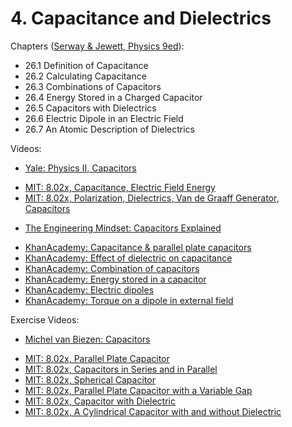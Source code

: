 # 4. Capacitance and Dielectrics

Chapters ([Serway & Jewett, Physics 9ed](https://annas-archive.org/md5/076b2e7e2084a32914bcb8ca29d04f4d)):
- 26.1 Definition of Capacitance
- 26.2 Calculating Capacitance
- 26.3 Combinations of Capacitors
- 26.4 Energy Stored in a Charged Capacitor
- 26.5 Capacitors with Dielectrics
- 26.6 Electric Dipole in an Electric Field
- 26.7 An Atomic Description of Dielectrics

Videos:
- [Yale: Physics II, Capacitors](https://www.youtube.com/watch?v=FLzJ2_DfNX0&list=PLD07B2225BB40E582&index=6)
<!---->
- [MIT: 8.02x, Capacitance, Electric Field Energy](https://www.youtube.com/watch?v=qyP1xZCB62E&list=PLyQSN7X0ro2314mKyUiOILaOC2hk6Pc3j&index=8)
- [MIT: 8.02x, Polarization, Dielectrics, Van de Graaff Generator, Capacitors](https://www.youtube.com/watch?v=GAtAG938AQc&list=PLyQSN7X0ro2314mKyUiOILaOC2hk6Pc3j&index=9)
<!---->
- [The Engineering Mindset: Capacitors Explained](https://www.youtube.com/watch?v=X4EUwTwZ110)
<!---->
- [KhanAcademy: Capacitance & parallel plate capacitors](https://www.khanacademy.org/science/in-in-class-12th-physics-india/in-in-electrostatic-potential-and-capacitance/x51bd77206da864f3:capacitance-parallel-plate-capacitors/v/capacitors-and-capacitance)
- [KhanAcademy: Effect of dielectric on capacitance](https://www.khanacademy.org/science/in-in-class-12th-physics-india/in-in-electrostatic-potential-and-capacitance/x51bd77206da864f3:effect-of-dielectric-on-capacitance/v/dielectrics-capacitors)
- [KhanAcademy: Combination of capacitors](https://www.khanacademy.org/science/in-in-class-12th-physics-india/in-in-electrostatic-potential-and-capacitance/x51bd77206da864f3:combination-of-capacitors/v/capacitors-series)
- [KhanAcademy: Energy stored in a capacitor](https://www.khanacademy.org/science/in-in-class-12th-physics-india/in-in-electrostatic-potential-and-capacitance/x51bd77206da864f3:energy-stored-in-capacitors/v/energy-capacitor)
- [KhanAcademy: Electric dipoles](https://www.khanacademy.org/science/in-in-class-12th-physics-india/in-in-electric-charges-and-field/x51bd77206da864f3:electric-dipoles/v/electric-dipoles-dipole-moments)
- [KhanAcademy: Torque on a dipole in external field](https://www.khanacademy.org/science/in-in-class-12th-physics-india/in-in-electric-charges-and-field/x51bd77206da864f3:dipole-in-a-uniform-external-field/v/intro-to-torque-on-a-dipole-in-uniform-electric-field)


Exercise Videos:
- [Michel van Biezen: Capacitors](https://www.youtube.com/playlist?list=PLX2gX-ftPVXWRRRZBxiMTRdxDPz9zrAMZ)
<!---->
- [MIT: 8.02x, Parallel Plate Capacitor](https://www.youtube.com/watch?v=Fg7ltXul5zI&list=PLyQSN7X0ro200pTRGPkPp4kBEzFrSbZ3c)
- [MIT: 8.02x, Capacitors in Series and in Parallel](https://www.youtube.com/watch?v=34Gr2fPwLeI&list=PLyQSN7X0ro200pTRGPkPp4kBEzFrSbZ3c)
- [MIT: 8.02x, Spherical Capacitor](https://www.youtube.com/watch?v=9JclFlUovbA&list=PLyQSN7X0ro200pTRGPkPp4kBEzFrSbZ3c)
- [MIT: 8.02x, Parallel Plate Capacitor with a Variable Gap](https://www.youtube.com/watch?v=9JclFlUovbA&list=PLyQSN7X0ro200pTRGPkPp4kBEzFrSbZ3c)
- [MIT: 8.02x, Capacitor with Dielectric](https://www.youtube.com/watch?v=4RnoBgzJBdM&list=PLyQSN7X0ro200pTRGPkPp4kBEzFrSbZ3c)
- [MIT: 8.02x, A Cylindrical Capacitor with and without Dielectric](https://www.youtube.com/watch?v=Lybx7-9Nnvw&list=PLyQSN7X0ro200pTRGPkPp4kBEzFrSbZ3c)